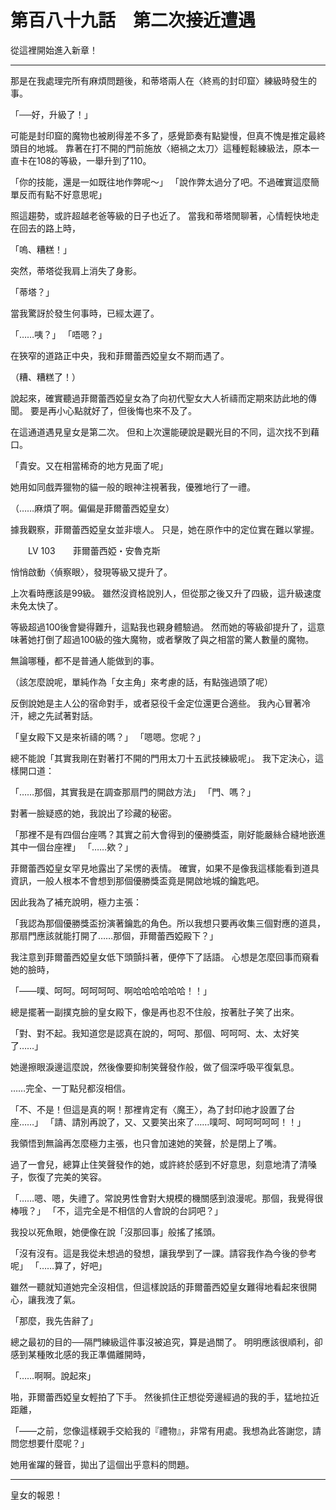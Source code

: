 # 第百八十九話　第二次接近遭遇

從這裡開始進入新章！

---

那是在我處理完所有麻煩問題後，和蒂塔兩人在〈終焉的封印窟〉練級時發生的事。

「──好，升級了！」

可能是封印窟的魔物也被刷得差不多了，感覺節奏有點變慢，但真不愧是推定最終頭目的地城。
靠著在打不開的門前施放〈絕禍之太刀〉這種輕鬆練級法，原本一直卡在108的等級，一舉升到了110。

「你的技能，還是一如既往地作弊呢～」
「說作弊太過分了吧。不過確實這麼簡單反而有點不好意思呢」

照這趨勢，或許超越老爸等級的日子也近了。
當我和蒂塔閒聊著，心情輕快地走在回去的路上時，

「嗚、糟糕！」

突然，蒂塔從我肩上消失了身影。

「蒂塔？」

當我驚訝於發生何事時，已經太遲了。

「……咦？」
「唔嗯？」

在狹窄的道路正中央，我和菲爾蕾西婭皇女不期而遇了。

（糟、糟糕了！）

說起來，確實聽過菲爾蕾西婭皇女為了向初代聖女大人祈禱而定期來訪此地的傳聞。
要是再小心點就好了，但後悔也來不及了。

在這通道遇見皇女是第二次。
但和上次還能硬說是觀光目的不同，這次找不到藉口。

「貴安。又在相當稀奇的地方見面了呢」

她用如同戲弄獵物的貓一般的眼神注視著我，優雅地行了一禮。

（……麻煩了啊。偏偏是菲爾蕾西婭皇女）

據我觀察，菲爾蕾西婭皇女並非壞人。
只是，她在原作中的定位實在難以掌握。

　　LV 103　　菲爾蕾西婭・安魯克斯

悄悄啟動〈偵察眼〉，發現等級又提升了。

上次看時應該是99級。
雖然沒資格說別人，但從那之後又升了四級，這升級速度未免太快了。

等級超過100後會變得難升，這點我也親身體驗過。
然而她的等級卻提升了，這意味著她打倒了超過100級的強大魔物，或者擊敗了與之相當的驚人數量的魔物。

無論哪種，都不是普通人能做到的事。

（該怎麼說呢，單純作為「女主角」來考慮的話，有點強過頭了呢）

反倒說她是主人公的宿命對手，或者惡役千金定位還更合適些。
我內心冒著冷汗，總之先試著對話。

「皇女殿下又是來祈禱的嗎？」
「嗯嗯。您呢？」

總不能說「其實我剛在對著打不開的門用太刀十五武技練級呢」。
我下定決心，這樣開口道：

「……那個，其實我是在調查那扇門的開啟方法」
「門、嗎？」

對著一臉疑惑的她，我說出了珍藏的秘密。

「那裡不是有四個台座嗎？其實之前大會得到的優勝獎盃，剛好能嚴絲合縫地嵌進其中一個台座裡」
「……欸？」

菲爾蕾西婭皇女罕見地露出了呆愣的表情。
確實，如果不是像我這樣能看到道具資訊，一般人根本不會想到那個優勝獎盃竟是開啟地城的鑰匙吧。

因此我為了補充說明，極力主張：

「我認為那個優勝獎盃扮演著鑰匙的角色。所以我想只要再收集三個對應的道具，那扇門應該就能打開了……那個，菲爾蕾西婭殿下？」

我注意到菲爾蕾西婭皇女低下頭顫抖著，便停下了話語。
心想是怎麼回事而窺看她的臉時，

「――噗、呵呵。呵呵呵呵、啊哈哈哈哈哈哈！！」

總是擺著一副撲克臉的皇女殿下，像是再也忍不住般，按著肚子笑了出來。

「對、對不起。我知道您是認真在說的，呵呵、那個、呵呵呵、太、太好笑了……」

她邊擦眼淚邊這麼說，然後像要抑制笑聲發作般，做了個深呼吸平復氣息。

……完全、一丁點兒都沒相信。

「不、不是！但這是真的啊！那裡肯定有〈魔王〉，為了封印祂才設置了台座……」
「請、請別再說了，又、又要笑出來了……噗呵、呵呵呵呵呵！！」

我領悟到無論再怎麼極力主張，也只會加速她的笑聲，於是閉上了嘴。

過了一會兒，總算止住笑聲發作的她，或許終於感到不好意思，刻意地清了清嗓子，恢復了完美的笑容。

「……嗯、嗯，失禮了。常說男性會對大規模的機關感到浪漫呢。那個，我覺得很棒哦？」
「不，這完全是不相信的人會說的台詞吧？」

我投以死魚眼，她便像在說「沒那回事」般搖了搖頭。

「沒有沒有。這是我從未想過的發想，讓我學到了一課。請容我作為今後的參考呢」
「……算了，好吧」

雖然一聽就知道她完全沒相信，但這樣說話的菲爾蕾西婭皇女難得地看起來很開心，讓我洩了氣。

「那麼，我先告辭了」

總之最初的目的──隔門練級這件事沒被追究，算是過關了。
明明應該很順利，卻感到某種敗北感的我正準備離開時，

「……啊啊。說起來」

啪，菲爾蕾西婭皇女輕拍了下手。
然後抓住正想從旁邊經過的我的手，猛地拉近距離，

「――之前，您像這樣親手交給我的『禮物』，非常有用處。我想為此答謝您，請問您想要什麼呢？」

她用雀躍的聲音，拋出了這個出乎意料的問題。

---

皇女的報恩！